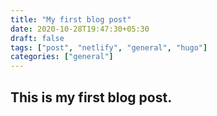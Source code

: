 ```yaml
---
title: "My first blog post"
date: 2020-10-28T19:47:30+05:30
draft: false
tags: ["post", "netlify", "general", "hugo"]
categories: ["general"]
---
```


## This is my first blog post.
<!--more-->

